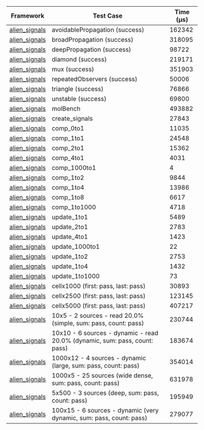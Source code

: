 | Framework | Test Case | Time (μs) |
| --- | --- | --- |
| [alien_signals](https://github.com/medz/alien-signals-dart) | avoidablePropagation (success) | 162342 |
| [alien_signals](https://github.com/medz/alien-signals-dart) | broadPropagation (success) | 318095 |
| [alien_signals](https://github.com/medz/alien-signals-dart) | deepPropagation (success) | 98722 |
| [alien_signals](https://github.com/medz/alien-signals-dart) | diamond (success) | 219171 |
| [alien_signals](https://github.com/medz/alien-signals-dart) | mux (success) | 351903 |
| [alien_signals](https://github.com/medz/alien-signals-dart) | repeatedObservers (success) | 50006 |
| [alien_signals](https://github.com/medz/alien-signals-dart) | triangle (success) | 76866 |
| [alien_signals](https://github.com/medz/alien-signals-dart) | unstable (success) | 69800 |
| [alien_signals](https://github.com/medz/alien-signals-dart) | molBench | 493882 |
| [alien_signals](https://github.com/medz/alien-signals-dart) | create_signals | 27843 |
| [alien_signals](https://github.com/medz/alien-signals-dart) | comp_0to1 | 11035 |
| [alien_signals](https://github.com/medz/alien-signals-dart) | comp_1to1 | 24548 |
| [alien_signals](https://github.com/medz/alien-signals-dart) | comp_2to1 | 15362 |
| [alien_signals](https://github.com/medz/alien-signals-dart) | comp_4to1 | 4031 |
| [alien_signals](https://github.com/medz/alien-signals-dart) | comp_1000to1 | 4 |
| [alien_signals](https://github.com/medz/alien-signals-dart) | comp_1to2 | 9844 |
| [alien_signals](https://github.com/medz/alien-signals-dart) | comp_1to4 | 13986 |
| [alien_signals](https://github.com/medz/alien-signals-dart) | comp_1to8 | 6617 |
| [alien_signals](https://github.com/medz/alien-signals-dart) | comp_1to1000 | 4718 |
| [alien_signals](https://github.com/medz/alien-signals-dart) | update_1to1 | 5489 |
| [alien_signals](https://github.com/medz/alien-signals-dart) | update_2to1 | 2783 |
| [alien_signals](https://github.com/medz/alien-signals-dart) | update_4to1 | 1423 |
| [alien_signals](https://github.com/medz/alien-signals-dart) | update_1000to1 | 22 |
| [alien_signals](https://github.com/medz/alien-signals-dart) | update_1to2 | 2753 |
| [alien_signals](https://github.com/medz/alien-signals-dart) | update_1to4 | 1432 |
| [alien_signals](https://github.com/medz/alien-signals-dart) | update_1to1000 | 73 |
| [alien_signals](https://github.com/medz/alien-signals-dart) | cellx1000 (first: pass, last: pass) | 30893 |
| [alien_signals](https://github.com/medz/alien-signals-dart) | cellx2500 (first: pass, last: pass) | 123145 |
| [alien_signals](https://github.com/medz/alien-signals-dart) | cellx5000 (first: pass, last: pass) | 407217 |
| [alien_signals](https://github.com/medz/alien-signals-dart) | 10x5 - 2 sources - read 20.0% (simple, sum: pass, count: pass) | 230744 |
| [alien_signals](https://github.com/medz/alien-signals-dart) | 10x10 - 6 sources - dynamic - read 20.0% (dynamic, sum: pass, count: pass) | 183674 |
| [alien_signals](https://github.com/medz/alien-signals-dart) | 1000x12 - 4 sources - dynamic (large, sum: pass, count: pass) | 354014 |
| [alien_signals](https://github.com/medz/alien-signals-dart) | 1000x5 - 25 sources (wide dense, sum: pass, count: pass) | 631978 |
| [alien_signals](https://github.com/medz/alien-signals-dart) | 5x500 - 3 sources (deep, sum: pass, count: pass) | 195949 |
| [alien_signals](https://github.com/medz/alien-signals-dart) | 100x15 - 6 sources - dynamic (very dynamic, sum: pass, count: pass) | 279077 |
